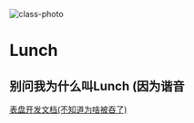 ![class-photo](https://socialify.git.ci/dudu-Dev0/Lunch/image?description=1&font=Source%20Code%20Pro&issues=1&logo=https://github.com/dudu-Dev0/Lunch/blob/main/app/src/main/res/mipmap-xxxhdpi/ic_launcher.png?raw=true?raw=true&owner=1&pattern=Plus&pulls=1&stargazers=1&theme=Light)
# Lunch
## 别问我为什么叫Lunch (因为谐音
[表盘开发文档(不知道为啥被吞了)](https://github.com/dudu-Dev0/Lunch/tree/main/guide_md/How_To_Make_Watchface.md)
